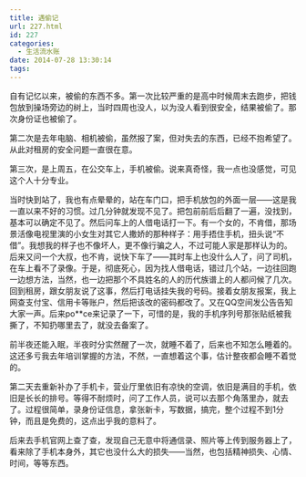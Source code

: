 ```yaml
---
title: 遇偷记
url: 227.html
id: 227
categories:
  - 生活流水账
date: 2014-07-28 13:30:14
tags:
---
```


自有记忆以来，被偷的东西不多。第一次比较严重的是高中时候周末去跑步，把钱包放到操场旁边的树上，当时四周也没人，以为没人看到很安全，结果被偷了。那次身份证也被偷了。 
<!-- more -->
第二次是去年电脑、相机被偷，虽然报了案，但对失去的东西，已经不抱希望了。从此对租房的安全问题一直很在意。 

第三次，是上周五，在公交车上，手机被偷。说来真奇怪，我一点也没感觉，可见这个人十分专业。 

当时快到站了，我也有点晕晕的，站在车门口，把手机放包的外面一层——这是我一直以来不好的习惯。过几分钟就发现不见了。把包前前后后翻了一遍，没找到，基本可以确定不见了。然后问车上的人借电话打一下。有一个女的，不肯借，那场景活像电视里演的小女生对其它人撒娇的那种样子：用手捂住手机，扭头说“不借”。我想我的样子也不像坏人，更不像行骗之人，不过可能人家是那样认为的。后来又问一个大叔，也不肯，说快下车了——其时车上也没什么人了，问了司机，在车上看不了录像。于是，彻底死心，因为找人借电话，错过几个站，一边往回跑一边想方法，当然，也一边把那个不具姓名的人的历代族谱上的人都问候了几次。回到租房，跟女朋友说了这事，然后打电话挂失我的号码。接着女朋友报案，我上网查支付宝、信用卡等账户，然后把该改的密码都改了。又在QQ空间发公告告知大家一声。后来po**ce来记录了一下，可惜的是，我的手机序列号那张贴纸被我撕了，不知扔哪里去了，就没去备案了。 

前半夜还能入眠，半夜时分实然醒了一次，就睡不着了，后来也不知怎么睡着的。这还多亏我去年培训掌握的方法，不然，一直想着这个事，估计整夜都会睡不着觉的。 

第二天去重新补办了手机卡，营业厅里依旧有凉快的空调，依旧是满目的手机，依旧是长长的排号。等得不耐烦时，问了工作人员，说可以去那个角落里办，就去了。过程很简单，录身份证信息，拿张新卡，写数据，搞完，整个过程不到1分钟，而且是免费的，这点出乎我的意料了。 

后来去手机官网上查了查，发现自己无意中将通信录、照片等上传到服务器上了，看来除了手机本身外，其它也没什么大的损失——当然，也包括精神损失、心情、时间，等等东西。

